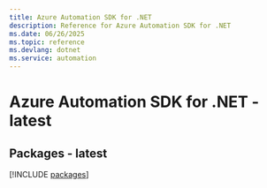 ```yaml
---
title: Azure Automation SDK for .NET
description: Reference for Azure Automation SDK for .NET
ms.date: 06/26/2025
ms.topic: reference
ms.devlang: dotnet
ms.service: automation
---
```

# Azure Automation SDK for .NET - latest
## Packages - latest
[!INCLUDE [packages](automation-index.md)]